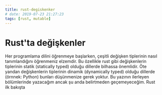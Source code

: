 ```yaml
---
title: rust-degiskenker
# date: 2019-07-23 21:27:23
tags: [rust, mutable]
---
```


# Rust'ta değişkenler
Her programlama dilini öğrenmeye başlarken, çeşitli değişken tiplerinin nasıl tanımlandığını öğrenmeniz elzemdir. Bu özellikle rust gibi değişkenlerin tiplerinin statik (statically typed) olduğu dillerde bilhassa önemlidir. Öte yandan değişkenlerin tiplerinin dinamik (dynamically typed) olduğu dillerde (örnnek: Python) bunları düşünmenize gerek yoktur.
Bu yazının ilerleyen bölümlerinde yazacağım ancak şu anda belirtmeden geçemeyeceğim. Rust ilk bakışta 